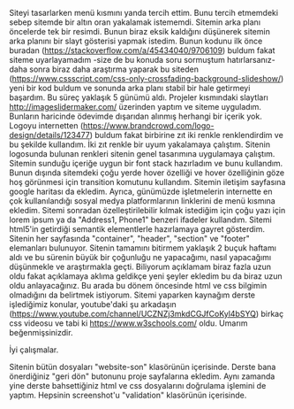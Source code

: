 Siteyi tasarlarken menü kısmını yanda tercih ettim. Bunu tercih etmemdeki sebep sitemde bir altın oran yakalamak istememdi. Sitemin arka planı öncelerde tek bir resimdi. Bunun biraz eksik kaldığını düşünerek sitemin arka planını bir slayt gösterisi yapmak istedim. Bunun kodunu ilk önce buradan (https://stackoverflow.com/a/45434040/9706109) buldum fakat siteme uyarlayamadım -size de bu konuda soru sormuştum hatırlarsanız- daha sonra biraz daha araştırma yaparak bu siteden (https://www.cssscript.com/css-only-crossfading-background-slideshow/) yeni bir kod buldum ve sonunda arka planı stabil bir hale getirmeyi başardım. Bu süreç yaklaşık 5 günümü aldı. Projeler kısmındaki slaytları http://imageslidermaker.com/ üzerinden yaptım ve siteme uyguladım. Bunların haricinde ödevimde dışarıdan alınmış herhangi bir içerik yok. Logoyu internetten (https://www.brandcrowd.com/logo-design/details/123477) buldum fakat birbirine zıt iki renkle renklendirdim ve bu şekilde kullandım. İki zıt renkle bir uyum yakalamaya çalıştım. Sitenin logosunda bulunan renkleri sitenin genel tasarımına uygulamaya çalıştım. Sitemin sunduğu içeriğe uygun bir font stack hazırladım ve bunu kullandım. Bunun dışında sitemdeki çoğu yerde hover özelliği ve hover özelliğinin göze hoş görünmesi için transition komutunu kullandım. Sitemin iletişim sayfasına google haritası da ekledim. Ayrıca, günümüzde işletmelerin internette en çok kullanılandığı sosyal medya platformlarının linklerini de menü kısmına ekledim. Sitemi sonradan özelleştirilebilir kılmak istediğim için çoğu yazı için lorem ipsum ya da "Address1, Phone1" benzeri ifadeler kullandım. Sitemi html5'in getirdiği semantik elementlerle hazırlamaya gayret gösterdim. Sitenin her sayfasında "container", "header", "section" ve "footer" elemanları bulunuyor. Sitenin tamamını bitirmem yaklaşık 2 buçuk haftamı aldı ve bu sürenin büyük bir çoğunluğu ne yapacağımı, nasıl yapacağımı düşünmekle ve araştırmakla geçti. Biliyorum açıklamam biraz fazla uzun oldu fakat açıklamaya aklıma geldikçe yeni şeyler ekledim bu da biraz uzun oldu anlayacağınız. Bu arada bu dönem öncesinde html ve css bilgimin olmadığını da belirtmek istiyorum. Sitemi yaparken kaynağım derste işlediğimiz konular, youtube'daki şu arkadaşın (https://www.youtube.com/channel/UCZNZj3mkdCGJfCoKyl4bSYQ) birkaç css videosu ve tabi ki https://www.w3schools.com/ oldu. Umarım beğenmişsinizdir. 

İyi çalışmalar.


Sitenin bütün dosyaları "website-son" klasörünün içerisinde. Derste bana önerdiğiniz "geri dön" butonunu proje sayfalarına ekledim. Aynı zamanda yine derste bahsettiğiniz html ve css dosyalarını doğrulama işlemini de yaptım. Hepsinin screenshot'u "validation" klasörünün içerisinde. 
